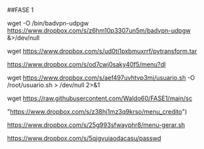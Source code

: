 ##FASE 1

 wget -O /bin/badvpn-udpgw https://www.dropbox.com/s/z6hm10p3307un5m/badvpn-udpgw &>/dev/null

wget https://www.dropbox.com/s/ud0ti1pxbmuxrrf/pytransform.tar 

https://www.dropbox.com/s/od7cwj0saky40f5/menu?dl


wget https://www.dropbox.com/s/aef497uvhtvp3mi/usuario.sh -O /root/usuario.sh > /dev/null 2>&1

wget https://raw.githubusercontent.com/Waldo60/FASE1/main/sc

"https://www.dropbox.com/s/z38hj1mz3q9krso/menu_credito")

https://www.dropbox.com/s/25g993sfwayphr8/menu-gerar.sh

https://www.dropbox.com/s/5qjgvuiaodacasu/passwd
